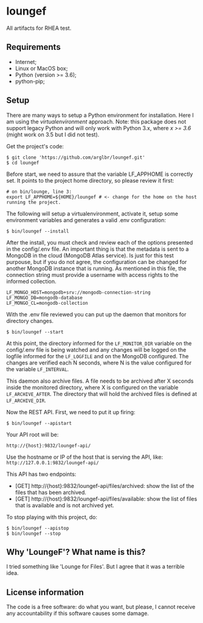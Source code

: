 # loungef

All artifacts for RHEA test.

Requirements
---------------------
* Internet;
* Linux or MacOS box;
* Python (version >= 3.6);
* python-pip;

Setup
---------------------
There are many ways to setup a Python environment for installation. Here I am using the *virtualenvironment* approach. Note: this package does not support legacy Python and will only work with Python 3.x, where *x >= 3.6* (might work on 3.5 but I did not test).

Get the project's code:

```
$ git clone 'https://github.com/arglbr/loungef.git'
$ cd loungef
```

Before start, we need to assure that the variable LF_APPHOME is correctly set. It points to the project home directory, so please review it first:

```
# on bin/lounge, line 3:
export LF_APPHOME=${HOME}/loungef # <- change for the home on the host running the project.
```

The following will setup a virtualenvironment, activate it, setup some environment variables and generates a valid .env configuration:

```
$ bin/loungef --install
```
After the install, you must check and review each of the options presented in the config/.env file. An important thing is that the metadata is sent to a MongoDB in the cloud (MongoDB Atlas service). Is just for this test purpouse, but if you do not agree, the configuration can be changed for another MongoDB instance that is running. As mentioned in this file, the connection string must provide a username with access rights to the informed collection.
```
LF_MONGO_HOST=mongodb+srv://mongodb-connection-string
LF_MONGO_DB=mongodb-database
LF_MONGO_CL=mongodb-collection
```

With the .env file reviewed you can put up the daemon that monitors for directory changes.
```
$ bin/loungef --start 
```
At this point, the directory informed for the ``LF_MONITOR_DIR`` variable on the config/.env file is being watched and any changes will be logged on the logfile informed for the ``LF_LOGFILE`` and on the MongoDB configured. The changes are verified each N seconds, where N is the value configured for the variable ``LF_INTERVAL``.

This daemon also archive files. A file needs to be archived after X seconds inside the monitored directory, where X is configured on the variable ``LF_ARCHIVE_AFTER``. The directory that will hold the archived files is defined at ``LF_ARCHIVE_DIR``.

Now the REST API. First, we need to put it up firing:
```
$ bin/loungef --apistart
```
Your API root will be:
```
http://{host}:9832/loungef-api/
```
Use the hostname or IP of the host that is serving the API, like: `` http://127.0.0.1:9832/loungef-api/``

This API has two endpoints:
* [GET] http://{host}:9832/loungef-api/files/archived: show the list of the files that has been archived.
* [GET] http://{host}:9832/loungef-api/files/available: show the list of files that is available and is not archived yet.

To stop playing with this project, do:
```
$ bin/loungef --apistop 
$ bin/loungef --stop
```

Why 'LoungeF'? What name is this?
---------------------
I tried something like 'Lounge for Files'. But I agree that it was a terrible idea.

License information
---------------------

The code is a free software: do what you want, but please, I cannot receive any accountability if this software causes some damage.